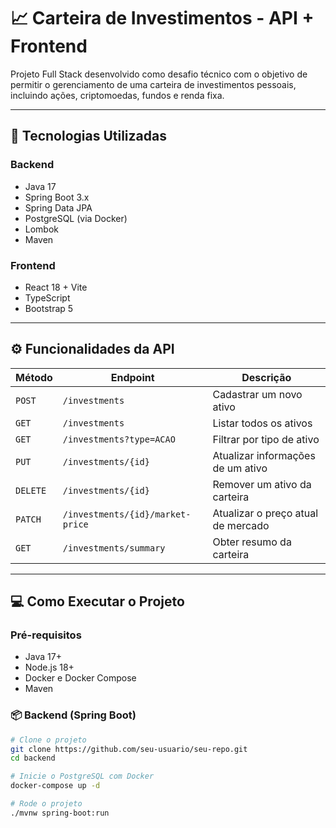 # 📈 Carteira de Investimentos - API + Frontend

Projeto Full Stack desenvolvido como desafio técnico com o objetivo de permitir o gerenciamento de uma carteira de investimentos pessoais, incluindo ações, criptomoedas, fundos e renda fixa.

---

## 🧰 Tecnologias Utilizadas

### Backend
- Java 17
- Spring Boot 3.x
- Spring Data JPA
- PostgreSQL (via Docker)
- Lombok
- Maven

### Frontend
- React 18 + Vite
- TypeScript
- Bootstrap 5

---

## ⚙️ Funcionalidades da API

| Método | Endpoint | Descrição |
|--------|----------|-----------|
| `POST` | `/investments` | Cadastrar um novo ativo |
| `GET` | `/investments` | Listar todos os ativos |
| `GET` | `/investments?type=ACAO` | Filtrar por tipo de ativo |
| `PUT` | `/investments/{id}` | Atualizar informações de um ativo |
| `DELETE` | `/investments/{id}` | Remover um ativo da carteira |
| `PATCH` | `/investments/{id}/market-price` | Atualizar o preço atual de mercado |
| `GET` | `/investments/summary` | Obter resumo da carteira |

---

## 💻 Como Executar o Projeto

### Pré-requisitos
- Java 17+
- Node.js 18+
- Docker e Docker Compose
- Maven

### 📦 Backend (Spring Boot)

```bash
# Clone o projeto
git clone https://github.com/seu-usuario/seu-repo.git
cd backend

# Inicie o PostgreSQL com Docker
docker-compose up -d

# Rode o projeto
./mvnw spring-boot:run
